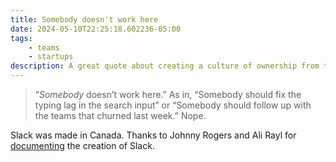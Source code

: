 ```yaml
---
title: Somebody doesn't work here
date: 2024-05-10T22:25:18.602236-05:00
tags:
    - teams
    - startups
description: A great quote about creating a culture of ownership from the tale of Slack's first years
---
```

> “_Somebody_ doesn’t work here.” As in, “Somebody should fix the typing lag in the search input” or “Somebody should follow up with the teams that churned last week.” Nope.

Slack was made in Canada. Thanks to Johnny Rogers and Ali Rayl for [documenting](https://buildingslack.com/you-asked/) the creation of Slack.